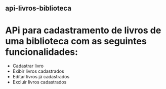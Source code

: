 ## api-livros-biblioteca

# APi para cadastramento de livros de uma biblioteca com as seguintes funcionalidades:
 - Cadastrar livro
 - Exibir livros cadastrados
 - Editar livros já cadastrados
 - Excluir livros cadastrados
 
